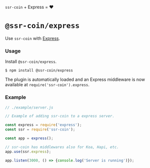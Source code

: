 <!---






    WARNING, READ THIS.
    This is a computed file. Do not edit.
    Instead, edit `/plugins/express/readme.template.md` and run `npm run docs` (or `yarn docs`).












    WARNING, READ THIS.
    This is a computed file. Do not edit.
    Instead, edit `/plugins/express/readme.template.md` and run `npm run docs` (or `yarn docs`).












    WARNING, READ THIS.
    This is a computed file. Do not edit.
    Instead, edit `/plugins/express/readme.template.md` and run `npm run docs` (or `yarn docs`).












    WARNING, READ THIS.
    This is a computed file. Do not edit.
    Instead, edit `/plugins/express/readme.template.md` and run `npm run docs` (or `yarn docs`).












    WARNING, READ THIS.
    This is a computed file. Do not edit.
    Instead, edit `/plugins/express/readme.template.md` and run `npm run docs` (or `yarn docs`).






-->

`ssr-coin` + Express = :heart:

# `@ssr-coin/express`

Use `ssr-coin` with [Express](https://github.com/expressjs/express).

### Usage

Install `@ssr-coin/express`.

~~~shell
$ npm install @ssr-coin/express
~~~

The plugin is automatically loaded and
an Express middleware is now available at `require('ssr-coin').express`.

### Example

~~~js
// ./example/server.js

// Example of adding ssr-coin to a express server.

const express = require('express');
const ssr = require('ssr-coin');

const app = express();

// ssr-coin has middlewares also for Koa, Hapi, etc.
app.use(ssr.express);

app.listen(3000, () => {console.log('Server is running')});
~~~

<!---






    WARNING, READ THIS.
    This is a computed file. Do not edit.
    Instead, edit `/plugins/express/readme.template.md` and run `npm run docs` (or `yarn docs`).












    WARNING, READ THIS.
    This is a computed file. Do not edit.
    Instead, edit `/plugins/express/readme.template.md` and run `npm run docs` (or `yarn docs`).












    WARNING, READ THIS.
    This is a computed file. Do not edit.
    Instead, edit `/plugins/express/readme.template.md` and run `npm run docs` (or `yarn docs`).












    WARNING, READ THIS.
    This is a computed file. Do not edit.
    Instead, edit `/plugins/express/readme.template.md` and run `npm run docs` (or `yarn docs`).












    WARNING, READ THIS.
    This is a computed file. Do not edit.
    Instead, edit `/plugins/express/readme.template.md` and run `npm run docs` (or `yarn docs`).






-->
